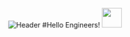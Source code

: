 ![Header](https://i.ibb.co/tzkgYGL/logo.png "Header")
#Hello Engineers! <img src="https://c.tenor.com/DDePA9puJ18AAAAC/love-wide.gif" width="40px">
